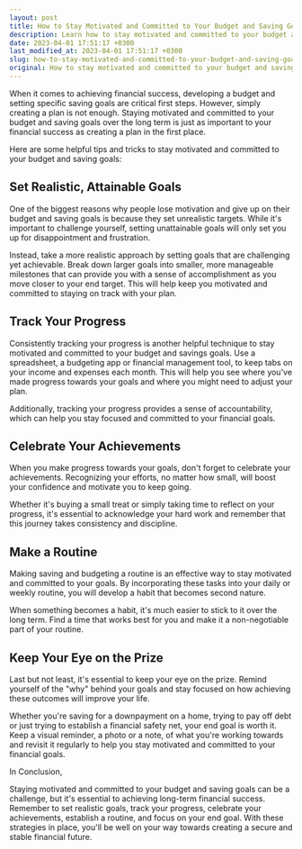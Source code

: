 ```yaml
---
layout: post
title: How to Stay Motivated and Committed to Your Budget and Saving Goals
description: Learn how to stay motivated and committed to your budget and saving goals with these helpful tips and tricks. Achieving financial success requires discipline and consistency, and these strategies will help you stay on track towards your goals.
date: 2023-04-01 17:51:17 +0300
last_modified_at: 2023-04-01 17:51:17 +0300
slug: how-to-stay-motivated-and-committed-to-your-budget-and-saving-goals
original: How to stay motivated and committed to your budget and saving goals?
---
```

When it comes to achieving financial success, developing a budget and setting specific saving goals are critical first steps. However, simply creating a plan is not enough. Staying motivated and committed to your budget and saving goals over the long term is just as important to your financial success as creating a plan in the first place.

Here are some helpful tips and tricks to stay motivated and committed to your budget and saving goals:

## Set Realistic, Attainable Goals

One of the biggest reasons why people lose motivation and give up on their budget and saving goals is because they set unrealistic targets. While it's important to challenge yourself, setting unattainable goals will only set you up for disappointment and frustration.

Instead, take a more realistic approach by setting goals that are challenging yet achievable. Break down larger goals into smaller, more manageable milestones that can provide you with a sense of accomplishment as you move closer to your end target. This will help keep you motivated and committed to staying on track with your plan.

## Track Your Progress

Consistently tracking your progress is another helpful technique to stay motivated and committed to your budget and savings goals. Use a spreadsheet, a budgeting app or financial management tool, to keep tabs on your income and expenses each month. This will help you see where you've made progress towards your goals and where you might need to adjust your plan.

Additionally, tracking your progress provides a sense of accountability, which can help you stay focused and committed to your financial goals.

## Celebrate Your Achievements

When you make progress towards your goals, don't forget to celebrate your achievements. Recognizing your efforts, no matter how small, will boost your confidence and motivate you to keep going.

Whether it's buying a small treat or simply taking time to reflect on your progress, it's essential to acknowledge your hard work and remember that this journey takes consistency and discipline.

## Make a Routine

Making saving and budgeting a routine is an effective way to stay motivated and committed to your goals. By incorporating these tasks into your daily or weekly routine, you will develop a habit that becomes second nature.

When something becomes a habit, it's much easier to stick to it over the long term. Find a time that works best for you and make it a non-negotiable part of your routine.

## Keep Your Eye on the Prize

Last but not least, it's essential to keep your eye on the prize. Remind yourself of the "why" behind your goals and stay focused on how achieving these outcomes will improve your life.

Whether you're saving for a downpayment on a home, trying to pay off debt or just trying to establish a financial safety net, your end goal is worth it. Keep a visual reminder, a photo or a note, of what you're working towards and revisit it regularly to help you stay motivated and committed to your financial goals.

In Conclusion,

Staying motivated and committed to your budget and saving goals can be a challenge, but it's essential to achieving long-term financial success. Remember to set realistic goals, track your progress, celebrate your achievements, establish a routine, and focus on your end goal. With these strategies in place, you'll be well on your way towards creating a secure and stable financial future.
